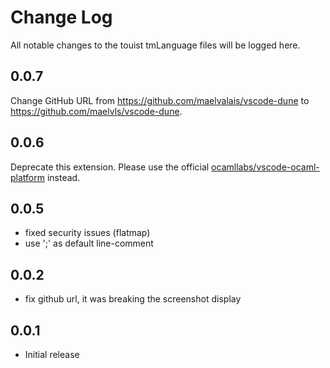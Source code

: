 # Change Log

All notable changes to the touist tmLanguage files will be logged here.

## 0.0.7

Change GitHub URL from <https://github.com/maelvalais/vscode-dune> to <https://github.com/maelvls/vscode-dune>.

## 0.0.6

Deprecate this extension. Please use the official
[ocamllabs/vscode-ocaml-platform](https://github.com/ocamllabs/vscode-ocaml-platform)
instead.

## 0.0.5

- fixed security issues (flatmap)
- use ';' as default line-comment

## 0.0.2

- fix github url, it was breaking the screenshot display

## 0.0.1

- Initial release
